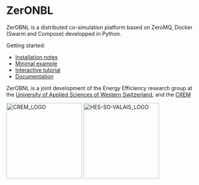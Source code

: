 # ZerONBL

ZerOBNL is a distributed co-simulation platform based on ZeroMQ, Docker (Swarm and Compose) developped in Python.

Getting started:
- [Installation notes]()
- [Minimal example]()
- [Interactive tutorial]()
- [Documentation]()

ZerOBNL is a joint development of the Energy Efficiency research group at the [University of Applied Sciences of Western Switzerland](www.hevs.ch/), and the [CREM](www.crem.ch)

<img src="https://www.crem.ch/files/content/sites/crem_ntr/files/Images/CREM_seul.png" alt="CREM_LOGO" width="200"/>

<img src="https://www.hevs.ch/media/image/0/normal/hes-so.png" alt="HES-SO-VALAIS_LOGO" width="200"/>
